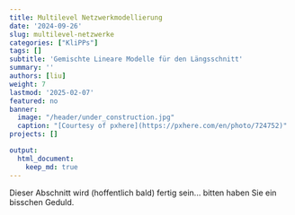 ```yaml
---
title: Multilevel Netzwerkmodellierung
date: '2024-09-26'
slug: multilevel-netzwerke
categories: ["KliPPs"]
tags: []
subtitle: 'Gemischte Lineare Modelle für den Längsschnitt'
summary: ''
authors: [liu]
weight: 7
lastmod: '2025-02-07'
featured: no
banner:
  image: "/header/under_construction.jpg"
  caption: "[Courtesy of pxhere](https://pxhere.com/en/photo/724752)"
projects: []

output:
  html_document:
    keep_md: true
---
```


Dieser Abschnitt wird (hoffentlich bald) fertig sein... bitten haben Sie ein bisschen Geduld.
